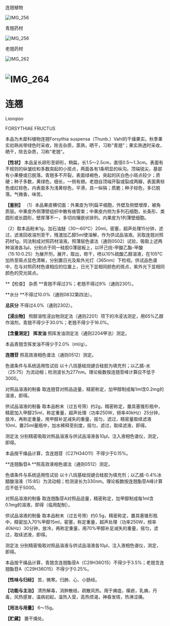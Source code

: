 连翘植物

![IMG_256](/medicine-image/lian-qiao/1.png)

青翘药材

![IMG_256](/medicine-image/lian-qiao/2.png)

老翘药材

![IMG_262](/medicine-image/lian-qiao/3.png)

# ![IMG_264](/medicine-image/lian-qiao/4.png)

# ****连翘****

Liɑnqiɑo

FORSYTHIAE FRUCTUS

本品为木犀科植物连翘Forsythia suspensa（Thunb.）Vahl的干燥果实。秋季果实初熟尚带绿色时采收，除去杂质，蒸熟，晒干，习称"青翘"；果实熟透时采收，晒干，除去杂质，习称"老翘"。

**【性状】** 本品呈长卵形至卵形，稍扁，长1.5～2.5cm，直径0.5～1.3cm。表面有不规则的纵皱纹和多数突起的小斑点，两面各有1条明显的纵沟。顶端锐尖，基部有小果梗或已脱落。青翘多不开裂，表面绿褐色，突起的灰白色小斑点较少；质硬；种子多数，黄绿色，细长，一侧有翅。老翘自顶端开裂或裂成两瓣，表面黄棕色或红棕色，内表面多为浅黄棕色，平滑，具一纵隔；质脆；种子棕色，多已脱落。气微香，味苦。

**【鉴别】** （1）本品果皮横切面：外果皮为1列扁平细胞，外壁及侧壁增厚，被角质层。中果皮外侧薄壁组织中散有维管束；中果皮内侧为多列石细胞，长条形、类圆形或长圆形，壁厚薄不一，多切向镶嵌状排列。内果皮为1列薄壁细胞。

（2）取本品粉末1g，加石油醚（30～60℃）20ml，密塞，超声处理15分钟，滤过，滤液回收溶剂至干，残渣加乙醇5ml使溶解，作为供试品溶液。另取连翘对照药材1g，同法制成对照药材溶液。照薄层色谱法（通则0502）试验，吸取上述两种溶液各3μl，分别点于同一硅胶G薄层板上，以环己烷-甲酸乙酯-甲酸（15:10:0.25）为展开剂，展开，取出，晾干，喷以10\%硫酸乙醇溶液，在105℃加热至斑点显色清晰，分别置日光及紫外光灯（365nm）下检视。供试品色谱中，在与对照药材色谱相应的位置上，日光下显相同颜色的斑点，紫外光下显相同颜色的荧光斑点。

**【检查】 杂质 **青翘不得过3\%；老翘不得过9\%（通则2301）。

**水分 **不得过10.0\%（通则0832第四法）。

**总灰分** 不得过4.0\%（通则2302）。

**【浸出物】** 照醇溶性浸出物测定法（通则2201）项下的冷浸法测定，用65\%乙醇作溶剂，青翘不得少于30.0\%；老翘不得少于16.0\%。

**【含量测定】** **挥发油** 照挥发油测定法（通则2204甲法）测定。

本品青翘含挥发油不得少于2.0\%（ml/g）。

**连翘苷** 照高效液相色谱法（通则0512）测定。

色谱条件与系统适用性试验 以十八烷基硅烷键合硅胶为填充剂；以乙腈-水（25:75）为流动相；检测波长为277nm。理论板数按连翘苷峰计算应不低于3000。

对照品溶液的制备 取连翘苷对照品适量，精密称定，加甲醇制成每1ml含0.2mg的溶液，即得。

供试品溶液的制备 取本品粉末（过五号筛）约2g，精密称定，置具塞锥形瓶中，精密加入甲醇25ml，称定重量，超声处理（功率250W，频率40kHz）25分钟，放冷，再称定重量，用甲醇补足减失的重量，摇匀，滤过，精密量取续滤液10ml，置25ml量瓶中，加水稀释至刻度，摇匀，滤过，取续滤液，即得。

测定法 分别精密吸取对照品溶液与供试品溶液各10μl，注入液相色谱仪，测定，即得。

本品按干燥品计算，含连翘苷（C27H34O11）不得少于0.15\%。

**连翘酯苷A **照高效液相色谱法（通则0512）测定。

色谱条件与系统适用性试验 以十八烷基硅烷键合硅胶为填充剂；以乙腈-0.4\%冰醋酸溶液（15:85）为流动相；检测波长为330nm。理论板数按连翘酯苷A峰计算应不低于5000。

对照品溶液的制备 取连翘酯苷A对照品适量，精密称定，加甲醇制成每1ml含0.1mg的溶液，即得（临用配制）。

供试品溶液的制备 取本品粉末（过五号筛）约0.5g，精密称定，置具塞锥形瓶中，精密加入70\%甲醇15ml，密塞，称定重量，超声处理（功率250W，频率40kHz）30分钟，放冷，再称定重量，用70\%甲醇补足减失的重量，摇匀，滤过，取续滤液，即得。

测定法 分别精密吸取对照品溶液与供试品溶液各10μl，注入液相色谱仪，测定，即得。

本品按干燥品计算，青翘含连翘酯苷A（C29H36O15）不得少于3.5\%；老翘含连翘酯苷A（C29H36O15）不得少于0.25\%。

**【性味与归经】** 苦，微寒。归肺、心、小肠经。

**【功能与主治】** 清热解毒，消肿散结，疏散风热。用于痈疽，瘰疬，乳痈，丹毒，风热感冒，温病初起，温热入营，高热烦渴，神昏发斑，热淋涩痛。

**【用法与用量】** 6～15g。

**【贮藏】** 置干燥处。